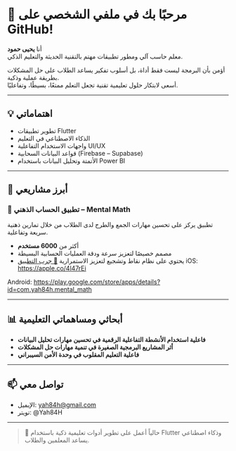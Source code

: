 
# 👋 مرحبًا بك في ملفي الشخصي على GitHub!

أنا **يحيى حمود**  
معلم حاسب آلي ومطور تطبيقات مهتم بالتقنية الحديثة والتعليم الذكي.

أؤمن بأن البرمجة ليست فقط أداة، بل أسلوب تفكير يساعد الطلاب على حل المشكلات بطريقة عملية وذكية.  
أسعى لابتكار حلول تعليمية تقنية تجعل التعلم ممتعًا، بسيطًا، وتفاعليًا.

---

## 💡 اهتماماتي

- تطوير تطبيقات Flutter
- الذكاء الاصطناعي في التعليم
- واجهات الاستخدام التفاعلية UI/UX
- قواعد البيانات السحابية (Firebase – Supabase)
- الأتمتة وتحليل البيانات باستخدام Power BI

---

## 📱 أبرز مشاريعي

### 🔢 تطبيق الحساب الذهني – Mental Math
تطبيق يركز على تحسين مهارات الجمع والطرح لدى الطلاب من خلال تمارين ذهنية سريعة وتفاعلية.  
- أكثر من **6000 مستخدم**  
- مصمم خصيصًا لتعزيز سرعة ودقة العمليات الحسابية البسيطة  
- يحتوي على نظام نقاط وتشجيع لتعزيز الاستمرارية
[📲 جرب التطبيق](#) 
iOS:
https://apple.co/4l47rEi

Android:
https://play.google.com/store/apps/details?id=com.yah84h.mental_math

---

## 📊 أبحاثي ومساهماتي التعليمية

- **فاعلية استخدام الأنشطة التفاعلية الرقمية في تحسين مهارات تحليل البيانات**
- **أثر المشاريع البرمجية الصغيرة في تنمية مهارات حل المشكلات**
- **فاعلية التعليم المقلوب في وحدة الأمن السيبراني**

---

## 📫 تواصل معي

- الإيميل: yah84h@gmail.com
- تويتر: @Yah84H
---
> 🌱 حالياً أعمل على تطوير أدوات تعليمية ذكية باستخدام Flutter وذكاء اصطناعي يساعد المعلمين والطلاب.
